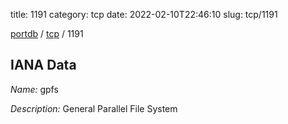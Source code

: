 title: 1191
category: tcp
date: 2022-02-10T22:46:10
slug: tcp/1191

[portdb](/) / [tcp](/category/tcp.html) / 1191


## IANA Data

_Name:_ gpfs

_Description:_ General Parallel File System

